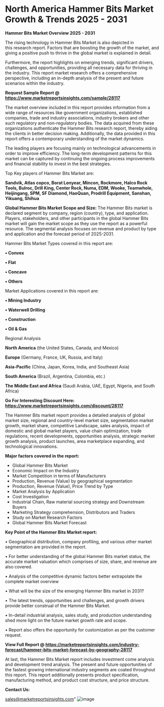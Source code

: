 # North America Hammer Bits Market Growth & Trends 2025 - 2031

<Strong> Hammer Bits Market Overview 2025 - 2031</strong>

The rising technology in Hammer Bits Market is also depicted in this research report. Factors that are boosting the growth of the market, and giving a positive push to thrive in the global market is explained in detail.

Furthermore, the report highlights on emerging trends, significant drivers, challenges, and opportunities, providing all necessary data for thriving in the industry. This report market research offers a comprehensive perspective, including an in-depth analysis of the present and future scenarios within the industry.

<strong>Request Sample Report @ <a href=https://www.marketreportsinsights.com/sample/28117>https://www.marketreportsinsights.com/sample/28117</a></strong>

The market overview included in this report provides information from a wide range of resources like government organizations, established companies, trade and industry associations, industry brokers and other such regulatory and non-regulatory bodies. The data acquired from these organizations authenticate the Hammer Bits research report, thereby aiding the clients in better decision making. Additionally, the data provided in this report offers a contemporary understanding of the market dynamics.

The leading players are focusing mainly on technological advancements in order to improve efficiency. The long-term development patterns for this market can be captured by continuing the ongoing process improvements and financial stability to invest in the best strategies.

Top Key players of Hammer Bits Market are:

<strong>Sandvik, Atlas copco, Borat Lonyear, Mincon, Rockmore, Halco Rock Tools, Bulroc, Drill King, Center Rock, Numa, EDM, Wooke, Teamwhole, Heijingang, SPM, SF Diamond, HaoQuan, Prodrill Equipment, Sanshan, Yikuang, Shihua</strong>

<strong><b>Global Hammer Bits Market Scope and Size:</b></strong>
The Hammer Bits market is declared segment by company, region (country), type, and application. Players, stakeholders, and other participants in the global Hammer Bits market will gain the market scope as they use the report as a powerful resource. The segmental analysis focuses on revenue and product by type and application and the forecast period of 2025-2031.

Hammer Bits Market Types covered in this report are:

<strong>• Convex

• Flat

• Concave

• Others</strong>

Market Applications covered in this report are:

<strong>• Mining Industry

• Waterwell Drilling

• Construction

• Oil & Gas</strong> 

Regional Analysis

<strong>North America</strong> (the United States, Canada, and Mexico)

<strong>Europe</strong> (Germany, France, UK, Russia, and Italy)

<strong>Asia-Pacific</strong> (China, Japan, Korea, India, and Southeast Asia)

<strong>South America</strong> (Brazil, Argentina, Colombia, etc.)

<strong>The Middle East and Africa</strong> (Saudi Arabia, UAE, Egypt, Nigeria, and South Africa)

<strong>Go For Interesting Discount Here: <a href=https://www.marketreportsinsights.com/discount/28117>https://www.marketreportsinsights.com/discount/28117</a></strong>

The Hammer Bits market report provides a detailed analysis of global market size, regional and country-level market size, segmentation market growth, market share, competitive Landscape, sales analysis, impact of domestic and global market players, value chain optimization, trade regulations, recent developments, opportunities analysis, strategic market growth analysis, product launches, area marketplace expanding, and technological innovations.

<strong><b>Major factors covered in the report:</b></strong>
<ul>
  <li>Global Hammer Bits Market </li>
  <li>Economic Impact on the Industry</li>
  <li>Market Competition in terms of Manufacturers</li>
  <li>Production, Revenue (Value) by geographical segmentation</li>
  <li>Production, Revenue (Value), Price Trend by Type</li>
  <li>Market Analysis by Application</li>
  <li>Cost Investigation</li>
  <li>Industrial Chain, Raw material sourcing strategy and Downstream Buyers</li>
  <li>Marketing Strategy comprehension, Distributors and Traders</li>
  <li>Study on Market Research Factors</li>
  <li>Global Hammer Bits Market Forecast</li>
</ul>

<strong><b>Key Point of the Hammer Bits Market report:</b></strong>

• Geographical distribution, company profiling, and various other market segmentation are provided in the report.

• For better understanding of the global Hammer Bits market status, the accurate market valuation which comprises of size, share, and revenue are also covered.

• Analysis of the competitive dynamic factors better extrapolate the complete market overview

• What will be the size of the emerging Hammer Bits market in 2031?

• The latest trends, opportunities and challenges, and growth drivers provide better construal of the Hammer Bits Market.

• In-detail industrial analysis, sales study, and production understanding shed more light on the future market growth rate and scope.

• Report also offers the opportunity for customization as per the customer request.

<strong><b>View Full Report @ <a href=https://marketreportsinsights.com/industry-forecast/hammer-bits-market-forecast-by-geography-28117>https://marketreportsinsights.com/industry-forecast/hammer-bits-market-forecast-by-geography-28117</a></b></strong>


At last, the Hammer Bits Market report includes investment come analysis and development trend analysis. The present and future opportunities of the fastest growing international industry segments are coated throughout this report. This report additionally presents product specification, manufacturing method, and product cost structure, and price structure.

<strong>Contact Us:</strong>

sales@marketreportsinsights.com"
![image](https://github.com/user-attachments/assets/e79fa0d2-3798-4dbe-a2e7-797c5b718d0b)
